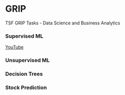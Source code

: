 # GRIP
TSF GRIP Tasks - Data Science and Business Analytics

### Supervised ML
[YouTube](https://youtu.be/XpXZtH69R2s)
### Unsupervised ML
### Decision Trees
### Stock Prediction

